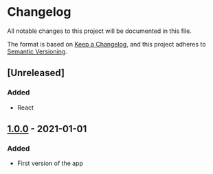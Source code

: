 # Changelog
All notable changes to this project will be documented in this file.

The format is based on [Keep a Changelog](https://keepachangelog.com/en/1.0.0/),
and this project adheres to [Semantic Versioning](https://semver.org/spec/v2.0.0.html).

## [Unreleased]

### Added

- React

## [1.0.0] - 2021-01-01

### Added

- First version of the app

[1.0.0]: https://github.com/Sergih28/setup-comparator/releases/tag/v1.0.0 
